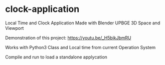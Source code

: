 # clock-application
Local Time and Clock Application
Made with Blender UPBGE 3D Space and Viewport

Demonstration of this project: https://youtu.be/_H5bikJbmRU

Works with Python3 Class and Local time from current Operation System

Compile and run to load a standalone applycation
